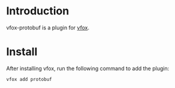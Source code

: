 # Introduction
vfox-protobuf is a plugin for [vfox](https://vfox.lhan.me/).
# Install
After installing vfox, run the following command to add the plugin:
```bash
vfox add protobuf
```